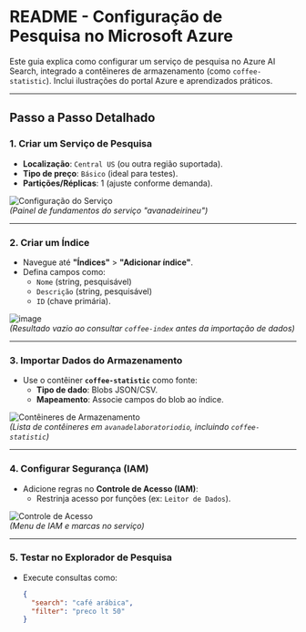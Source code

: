 # README - Configuração de Pesquisa no Microsoft Azure

Este guia explica como configurar um serviço de pesquisa no Azure AI Search, integrado a contêineres de armazenamento (como `coffee-statistic`). Inclui ilustrações do portal Azure e aprendizados práticos.

---

## Passo a Passo Detalhado

### 1. Criar um Serviço de Pesquisa
- **Localização**: `Central US` (ou outra região suportada).
- **Tipo de preço**: `Básico` (ideal para testes).
- **Partições/Réplicas**: 1 (ajuste conforme demanda).

![Configuração do Serviço](image.png)  
*(Painel de fundamentos do serviço "avanadeirineu")*

---

### 2. Criar um Índice
- Navegue até **"Índices"** > **"Adicionar índice"**.
- Defina campos como:
  - `Nome` (string, pesquisável)
  - `Descrição` (string, pesquisável)
  - `ID` (chave primária).

![image](image.png)  
*(Resultado vazio ao consultar `coffee-index` antes da importação de dados)*

---

### 3. Importar Dados do Armazenamento
- Use o contêiner **`coffee-statistic`** como fonte:
  - **Tipo de dado**: Blobs JSON/CSV.
  - **Mapeamento**: Associe campos do blob ao índice.

![Contêineres de Armazenamento](image.png)  
*(Lista de contêineres em `avanadelaboratoriodio`, incluindo `coffee-statistic`)*

---

### 4. Configurar Segurança (IAM)
- Adicione regras no **Controle de Acesso (IAM)**:
  - Restrinja acesso por funções (ex: `Leitor de Dados`).

![Controle de Acesso]()  
*(Menu de IAM e marcas no serviço)*

---

### 5. Testar no Explorador de Pesquisa
- Execute consultas como:
  ```json
  {
    "search": "café arábica",
    "filter": "preco lt 50"
  }
